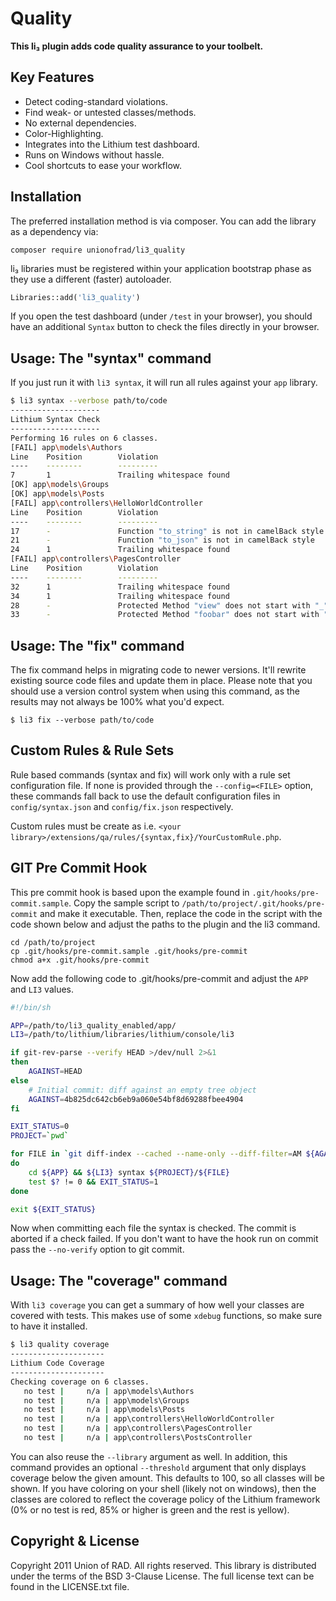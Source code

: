# Quality
**This li₃ plugin adds code quality assurance to your toolbelt.**

## Key Features

- Detect coding-standard violations.
- Find weak- or untested classes/methods.
- No external dependencies.
- Color-Highlighting.
- Integrates into the Lithium test dashboard.
- Runs on Windows without hassle.
- Cool shortcuts to ease your workflow.

## Installation

The preferred installation method is via composer. You can add
the library as a dependency via:

```
composer require unionofrad/li3_quality
```

li₃ libraries must be registered within your application bootstrap phase 
as they use a different (faster) autoloader. 

```php
Libraries::add('li3_quality')
```

If you open the test dashboard (under `/test` in your browser), you should 
have an additional `Syntax` button to check the files directly in your browser.

## Usage: The "syntax" command

If you just run it with `li3 syntax`, it will run all rules against your `app` library.

```bash
$ li3 syntax --verbose path/to/code
--------------------
Lithium Syntax Check
--------------------
Performing 16 rules on 6 classes.
[FAIL] app\models\Authors
Line    Position        Violation
----    --------        ---------
7       1               Trailing whitespace found
[OK] app\models\Groups
[OK] app\models\Posts
[FAIL] app\controllers\HelloWorldController
Line    Position        Violation
----    --------        ---------
17      -               Function "to_string" is not in camelBack style
21      -               Function "to_json" is not in camelBack style
24      1               Trailing whitespace found
[FAIL] app\controllers\PagesController
Line    Position        Violation
----    --------        ---------
32      1               Trailing whitespace found
34      1               Trailing whitespace found
28      -               Protected Method "view" does not start with "_"
33      -               Protected Method "foobar" does not start with "_"
```

## Usage: The "fix" command

The fix command helps in migrating code to newer versions. It'll rewrite 
existing source code files and update them in place. Please note that
you should use a version control system when using this command, as 
the results may not always be 100% what you'd expect.

```
$ li3 fix --verbose path/to/code
```

## Custom Rules & Rule Sets

Rule based commands (syntax and fix) will work only with a rule set configuration file.
If none is provided through the `--config=<FILE>` option, these commands fall back 
to use the default configuration files in `config/syntax.json` and `config/fix.json` 
respectively.  

Custom rules must be create as i.e. 
`<your library>/extensions/qa/rules/{syntax,fix}/YourCustomRule.php`.

## GIT Pre Commit Hook

This pre commit hook is based upon the example found in `.git/hooks/pre-commit.sample`. Copy
the sample script to `/path/to/project/.git/hooks/pre-commit` and make it executable. Then,
replace the code in the script with the code shown below and adjust the paths to the plugin and
the li3 command.

```
cd /path/to/project
cp .git/hooks/pre-commit.sample .git/hooks/pre-commit
chmod a+x .git/hooks/pre-commit
```

Now add the following code to .git/hooks/pre-commit and adjust the `APP` and `LI3` values.

```bash
#!/bin/sh

APP=/path/to/li3_quality_enabled/app/
LI3=/path/to/lithium/libraries/lithium/console/li3

if git-rev-parse --verify HEAD >/dev/null 2>&1
then
    AGAINST=HEAD
else
    # Initial commit: diff against an empty tree object
    AGAINST=4b825dc642cb6eb9a060e54bf8d69288fbee4904
fi

EXIT_STATUS=0
PROJECT=`pwd`

for FILE in `git diff-index --cached --name-only --diff-filter=AM ${AGAINST}`
do
    cd ${APP} && ${LI3} syntax ${PROJECT}/${FILE}
    test $? != 0 && EXIT_STATUS=1
done

exit ${EXIT_STATUS}
```

Now when committing each file the syntax is checked. The commit is aborted if a check failed. If you don't want to have the hook run on commit pass the `--no-verify` option to git commit.

## Usage: The "coverage" command

With `li3 coverage` you can get a summary of how well your classes are covered with tests. This makes use of some `xdebug` functions, so make sure to have it installed.

```bash
$ li3 quality coverage
---------------------
Lithium Code Coverage
---------------------
Checking coverage on 6 classes.
   no test |     n/a | app\models\Authors
   no test |     n/a | app\models\Groups
   no test |     n/a | app\models\Posts
   no test |     n/a | app\controllers\HelloWorldController
   no test |     n/a | app\controllers\PagesController
   no test |     n/a | app\controllers\PostsController
```

You can also reuse the `--library` argument as well. In addition, this command provides an optional `--threshold` argument that only displays coverage below the given amount. This defaults to 100, so all classes will be shown. If you have coloring on your shell (likely not on windows), then the classes are colored to reflect the coverage policy of the Lithium framework (0% or no test is red, 85% or higher is green and the rest is yellow).


## Copyright & License

Copyright 2011 Union of RAD. All rights reserved. This library
is distributed under the terms of the BSD 3-Clause License. The
full license text can be found in the LICENSE.txt file.
